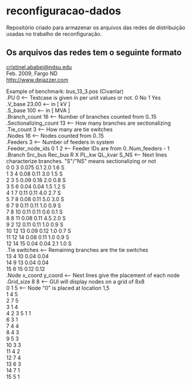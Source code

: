 # reconfiguracao-dados
Repositório criado para armazenar os arquivos das redes de distribuição usadas no trabalho de reconfiguração.

## Os arquivos das redes tem o seguinte formato
cristinel.ababei@ndsu.edu\
Feb. 2009, Fargo ND\
http://www.dejazzer.com

Example of benchmark: bus_13_3.pos (Civanlar)\
.PU 0                                           <-- Testcase is given in per unit values or not. 0 No 1 Yes\
.V_base 23.00                                   <-- in [ kV ]\
.S_base 100                                     <-- in [ MVA ]\
.Branch_count 16                                <-- Number of branches counted from 0..15\
.Sectionalizing_count 13                        <-- How many branches are sectionalizing\
.Tie_count 3                                    <-- How many are tie switches\
.Nodes 16                                       <-- Nodes counted from 0..15\
.Feeders 3                                      <-- Number of feeders in system\
.Feeder_node_ids 0 1 2                          <-- Feeder IDs are from 0..Num_feeders - 1\
.Branch Src_bus Rec_bus R X PL_kw QL_kvar S_NS  <-- Next lines characterize branches. "S"/"NS" means sectionalizing or not\
0 0 3 0.075 0.1 2.0 1.6 S\
1 3 4 0.08 0.11 3.0 1.5 S\
2 3 5 0.09 0.18 2.0 0.8 S\
3 5 6 0.04 0.04 1.5 1.2 S\
4 1 7 0.11 0.11 4.0 2.7 S\
5 7 8 0.08 0.11 5.0 3.0 S\
6 7 9 0.11 0.11 1.0 0.9 S\
7 8 10 0.11 0.11 0.6 0.1 S\
8 8 11 0.08 0.11 4.5 2.0 S\
9 2 12 0.11 0.11 1.0 0.9 S\
10 12 13 0.09 0.12 1.0 0.7 S\
11 12 14 0.08 0.11 1.0 0.9 S\
12 14 15 0.04 0.04 2.1 1.0 S\
.Tie switches          <-- Remaining branches are the tie switches\
13 4 10 0.04 0.04\
14 9 13 0.04 0.04\
15 6 15 0.12 0.12\
.Node x_coord y_coord  <-- Next lines give the placement of each node\
.Grid_size 8 8         <-- GUI will display nodes on a grid of 8x8\
0 1 5                  <-- Node "0" is placed at location 1,5\
1 4 5\
2 7 5\
3 1 4\
4 2 3
5 1 1\
6 3 1\
7 4 4\
8 4 3\
9 5 3\
10 3 3\
11 4 2\
12 7 4\
13 6 3\
14 7 1\
15 5 1

